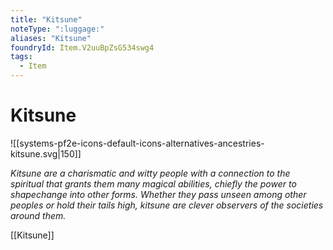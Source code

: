 ```yaml
---
title: "Kitsune"
noteType: ":luggage:"
aliases: "Kitsune"
foundryId: Item.V2uuBpZsG534swg4
tags:
  - Item
---
```


# Kitsune
![[systems-pf2e-icons-default-icons-alternatives-ancestries-kitsune.svg|150]]

_Kitsune are a charismatic and witty people with a connection to the spiritual that grants them many magical abilities, chiefly the power to shapechange into other forms. Whether they pass unseen among other peoples or hold their tails high, kitsune are clever observers of the societies around them._

[[Kitsune]]
